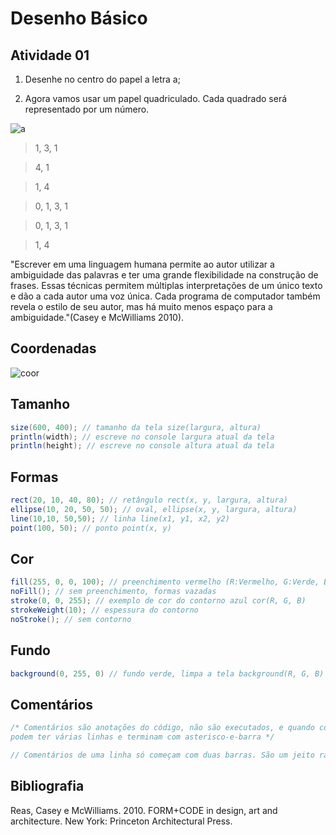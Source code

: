 # Desenho Básico

## Atividade 01
1. Desenhe no centro do papel a letra a;

2. Agora vamos usar um papel quadriculado. Cada quadrado será representado por um número.

![a](https://lh4.googleusercontent.com/bgzgCX82iGyXke7z_kd_N6dlZULrmeDuuTLkTKTRIc2SDDaem-l1ksiehYLUZXWzIjnN9MYA33YkmVk=w1267-h627)

> 1, 3, 1

> 4, 1

> 1, 4

> 0, 1, 3, 1

> 0, 1, 3, 1

> 1, 4

"Escrever em uma linguagem humana permite ao autor utilizar a ambiguidade das palavras e ter uma grande flexibilidade na construção de frases. Essas técnicas permitem múltiplas interpretações de um único texto e dão a cada autor uma voz única. Cada programa de computador também revela o estilo de seu autor, mas há muito menos espaço para a ambiguidade."(Casey e McWilliams 2010).

## Coordenadas
![coor](https://lh4.googleusercontent.com/3h-CHADOSE3UxUoInnlaclsdaojVzfdyloCy1UKfYu_SPKKKp0msuW3LzZCH70x-ok5jcgwqhpEE8Hw=w1267-h627-rw)

## Tamanho
```java
size(600, 400); // tamanho da tela size(largura, altura) 
println(width); // escreve no console largura atual da tela
println(height); // escreve no console altura atual da tela
``` 

## Formas
```java
rect(20, 10, 40, 80); // retângulo rect(x, y, largura, altura)
ellipse(10, 20, 50, 50); // oval, ellipse(x, y, largura, altura)
line(10,10, 50,50); // linha line(x1, y1, x2, y2)
point(100, 50); // ponto point(x, y)
```

## Cor
```java
fill(255, 0, 0, 100); // preenchimento vermelho (R:Vermelho, G:Verde, B:Azul, Alpha:Transparência)
noFill(); // sem preenchimento, formas vazadas
stroke(0, 0, 255); // exemplo de cor do contorno azul cor(R, G, B)
strokeWeight(10); // espessura do contorno
noStroke(); // sem contorno
```

## Fundo
```java
background(0, 255, 0) // fundo verde, limpa a tela background(R, G, B)
```

## Comentários
```java
/* Comentários são anotações do código, não são executados, e quando começam com barra-e-asterisco
podem ter várias linhas e terminam com asterisco-e-barra */

// Comentários de uma linha só começam com duas barras. São um jeito rápido de desativar uma linha!
```

## Bibliografia

Reas, Casey e McWilliams. 2010. FORM+CODE in design, art and architecture. New York: Princeton Architectural Press.

